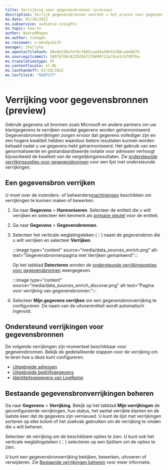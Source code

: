 ```yaml
---
title: Verrijking voor gegevensbronnen (preview)
description: Verrijk gegevensbronnen voordat u het proces voor gegevensharmonisatie doorloopt.
ms.date: 05/20/2022
ms.subservice: audience-insights
ms.topic: how-to
author: NimrodMagen
ms.author: nimagen
ms.reviewer: v-wendysmith
manager: shellyha
ms.openlocfilehash: 98e9e330e7ef9cf085caa94a506fa788cebdd67b
ms.sourcegitcommit: 5807b7d8c822925b727b099713a74ce2cb7897ba
ms.translationtype: HT
ms.contentlocale: nl-NL
ms.lasthandoff: 07/28/2022
ms.locfileid: "9207177"
---
```

# <a name="enrichment-for-data-sources-preview"></a>Verrijking voor gegevensbronnen (preview)

Gebruik gegevens uit bronnen zoals Microsoft en andere partners om uw klantgegevens te verrijken voordat gegevens worden geharmoniseerd. Gegevensbronverrijkingen zorgen ervoor dat gegevens vollediger zijn en een hogere kwaliteit hebben waardoor betere resultaten kunnen worden behaald nadat u uw gegevens hebt geharmoniseerd. Het gebruik van een genormaliseerde en gestandaardiseerde notatie voor adressen verhoogt bijvoorbeeld de kwaliteit van de vergelijkingsresultaten. Zie [ondersteunde verrijkingsopties voor gegevensbronnen](#supported-data-source-enrichments) voor een lijst met ondersteunde verrijkingen.

## <a name="enrich-a-data-source"></a>Een gegevensbron verrijken

U moet over de inzenders- of beheerders[machtigingen](permissions.md) beschikken om verrijkingen te kunnen maken of bewerken.  

1. Ga naar **Gegevens** > **Harmoniseren**. Selecteer de entiteit die u wilt verrijken en selecteer één kenmerk als [primaire sleutel](map-entities.md#select-primary-key-and-semantic-type-for-attributes) voor de entiteit.

1. Ga naar **Gegevens** > **Gegevensbronnen**.

1. Selecteer het verticale weglatingsteken (&vellip;) naast de gegevensbron die u wilt verrijken en selecteer **Verrijken**.

   :::image type="content" source="media/data_sources_enrich.png" alt-text="Gegevensbronnenpagina met Verrijken gemarkeerd":::

   Op het tabblad **Detecteren** worden de [ondersteunde verrijkingsopties voor gegevensbronnen](#supported-data-source-enrichments) weergegeven.

   :::image type="content" source="media/data_sources_enrich_discover.png" alt-text="Pagina voor verrijking van gegevensbronnen.":::

1. Selecteer **Mijn gegevens verrijken** om een gegevensbronverrijking te configureren. De naam van de uitvoerentiteit wordt automatisch ingevuld.

## <a name="supported-data-source-enrichments"></a>Ondersteund verrijkingen voor gegevensbronnen

De volgende verrijkingen zijn momenteel beschikbaar voor gegevensbronnen. Bekijk de gedetailleerde stappen voor de verrijking om te leren hoe u deze kunt configureren.

- [Uitgebreide adressen](enrichment-enhanced-addresses.md)
- [Uitgebreide bedrijfsgegevens](enrichment-enhanced-company-data.md)
- [Identiteitsgegevens van LiveRamp](enrichment-liveramp.md)

## <a name="manage-existing-data-source-enrichments"></a>Bestaande gegevensbronverrijkingen beheren

Ga naar **Gegevens** > **Verrijking**. Bekijk op het tabblad **Mijn verrijkingen** de geconfigureerde verrijkingen, hun status, het aantal verrijkte klanten en de laatste keer dat de gegevens zijn vernieuwd. U kunt de lijst met verrijkingen sorteren op elke kolom of het zoekvak gebruiken om de verrijking te vinden die u wilt beheren.

Selecteer de verrijking om de beschikbare opties te zien. U kunt ook het verticale weglatingsteken (&vellip;) selecteren op een lijstitem om de opties te zien.

U kunt een gegevensbronverrijking bekijken, bewerken, uitvoeren of verwijderen. Zie [Bestaande verrijkingen beheren](enrichment-hub.md#manage-existing-enrichments) voor meer informatie.
